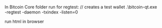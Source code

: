 In Bitcoin Core folder run for regtest:
// creates a test wallet
.\bitcoin-qt.exe -regtest -daemon -txindex -listen=0

run html in browser